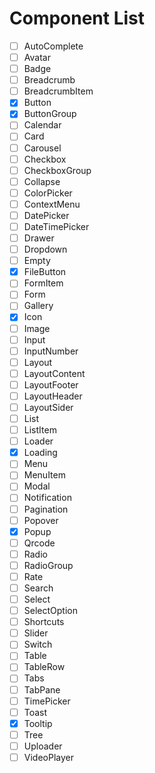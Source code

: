 # Component List

- [ ] AutoComplete
- [ ] Avatar
- [ ] Badge
- [ ] Breadcrumb
- [ ] BreadcrumbItem
- [x] Button
- [x] ButtonGroup
- [ ] Calendar
- [ ] Card
- [ ] Carousel
- [ ] Checkbox
- [ ] CheckboxGroup
- [ ] Collapse
- [ ] ColorPicker
- [ ] ContextMenu
- [ ] DatePicker
- [ ] DateTimePicker
- [ ] Drawer
- [ ] Dropdown
- [ ] Empty
- [x] FileButton
- [ ] FormItem
- [ ] Form
- [ ] Gallery
- [x] Icon
- [ ] Image
- [ ] Input
- [ ] InputNumber
- [ ] Layout
- [ ] LayoutContent
- [ ] LayoutFooter
- [ ] LayoutHeader
- [ ] LayoutSider
- [ ] List
- [ ] ListItem
- [ ] Loader
- [x] Loading
- [ ] Menu
- [ ] MenuItem
- [ ] Modal
- [ ] Notification
- [ ] Pagination
- [ ] Popover
- [x] Popup
- [ ] Qrcode
- [ ] Radio
- [ ] RadioGroup
- [ ] Rate
- [ ] Search
- [ ] Select
- [ ] SelectOption
- [ ] Shortcuts
- [ ] Slider
- [ ] Switch
- [ ] Table
- [ ] TableRow
- [ ] Tabs
- [ ] TabPane
- [ ] TimePicker
- [ ] Toast
- [x] Tooltip
- [ ] Tree
- [ ] Uploader
- [ ] VideoPlayer
